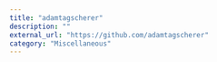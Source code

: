 ```yaml
---
title: "adamtagscherer"
description: ""
external_url: "https://github.com/adamtagscherer"
category: "Miscellaneous"
---
```

